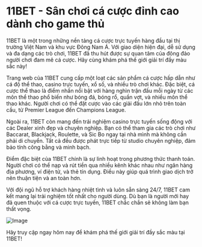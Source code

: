 # 11BET - Sân chơi cá cược đỉnh cao dành cho game thủ

11BET là một trong những nền tảng cá cược trực tuyến hàng đầu tại thị trường Việt Nam và khu vực Đông Nam Á. Với giao diện hiện đại, dễ sử dụng và đa dạng các trò chơi, 11BET đã thu hút được sự quan tâm của đông đảo người chơi đam mê cá cược. Hãy cùng khám phá thế giới giải trí đầy màu sắc này!

Trang web của 11BET cung cấp một loạt các sản phẩm cá cược hấp dẫn như cá độ thể thao, casino trực tuyến, xổ số, và nhiều trò chơi khác. Đặc biệt, cá cược thể thao là điểm nhấn nổi bật với hàng nghìn trận đấu mỗi ngày từ các môn thể thao phổ biến như bóng đá, bóng rổ, quần vợt, và nhiều môn thể thao khác. Người chơi có thể đặt cược vào các giải đấu lớn nhỏ trên toàn cầu, từ Premier League đến Champions League.

Ngoài ra, 11BET còn mang đến trải nghiệm casino trực tuyến sống động với các Dealer xinh đẹp và chuyên nghiệp. Bạn có thể tham gia các trò chơi như Baccarat, Blackjack, Roulette, và Sic Bo ngay tại nhà mình mà không cần phải di chuyển. Tất cả đều được phát trực tiếp từ studio chuyên nghiệp, đảm bảo tính công bằng và minh bạch.

Điểm đặc biệt của 11BET chính là sự linh hoạt trong phương thức thanh toán. Người chơi có thể nạp và rút tiền qua nhiều kênh khác nhau như ngân hàng địa phương, ví điện tử, và thẻ tín dụng. Điều này giúp quá trình giao dịch trở nên thuận tiện và an toàn hơn.

Với đội ngũ hỗ trợ khách hàng nhiệt tình và luôn sẵn sàng 24/7, 11BET cam kết mang lại trải nghiệm tốt nhất cho người dùng. Dù bạn là người mới hay đã quen thuộc với cá cược trực tuyến, 11BET chắc chắn sẽ không làm bạn thất vọng.

![Image](https://github.com/user-attachments/assets/bd51ea9f-0666-407b-a7a7-98ead6de688c)

Hãy truy cập ngay hôm nay để khám phá thế giới giải trí đầy sắc màu tại 11BET!